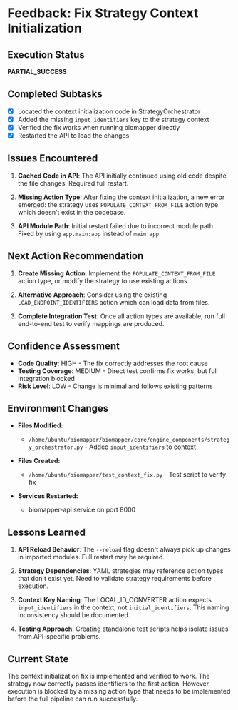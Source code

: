 # Feedback: Fix Strategy Context Initialization

## Execution Status
**PARTIAL_SUCCESS**

## Completed Subtasks
- [x] Located the context initialization code in StrategyOrchestrator
- [x] Added the missing `input_identifiers` key to the strategy context
- [x] Verified the fix works when running biomapper directly
- [x] Restarted the API to load the changes

## Issues Encountered
1. **Cached Code in API**: The API initially continued using old code despite the file changes. Required full restart.

2. **Missing Action Type**: After fixing the context initialization, a new error emerged: the strategy uses `POPULATE_CONTEXT_FROM_FILE` action type which doesn't exist in the codebase.

3. **API Module Path**: Initial restart failed due to incorrect module path. Fixed by using `app.main:app` instead of `main:app`.

## Next Action Recommendation
1. **Create Missing Action**: Implement the `POPULATE_CONTEXT_FROM_FILE` action type, or modify the strategy to use existing actions.

2. **Alternative Approach**: Consider using the existing `LOAD_ENDPOINT_IDENTIFIERS` action which can load data from files.

3. **Complete Integration Test**: Once all action types are available, run full end-to-end test to verify mappings are produced.

## Confidence Assessment
- **Code Quality**: HIGH - The fix correctly addresses the root cause
- **Testing Coverage**: MEDIUM - Direct test confirms fix works, but full integration blocked
- **Risk Level**: LOW - Change is minimal and follows existing patterns

## Environment Changes
- **Files Modified:**
  - `/home/ubuntu/biomapper/biomapper/core/engine_components/strategy_orchestrator.py` - Added `input_identifiers` to context
  
- **Files Created:**
  - `/home/ubuntu/biomapper/test_context_fix.py` - Test script to verify fix
  
- **Services Restarted:**
  - biomapper-api service on port 8000

## Lessons Learned
1. **API Reload Behavior**: The `--reload` flag doesn't always pick up changes in imported modules. Full restart may be required.

2. **Strategy Dependencies**: YAML strategies may reference action types that don't exist yet. Need to validate strategy requirements before execution.

3. **Context Key Naming**: The LOCAL_ID_CONVERTER action expects `input_identifiers` in the context, not `initial_identifiers`. This naming inconsistency should be documented.

4. **Testing Approach**: Creating standalone test scripts helps isolate issues from API-specific problems.

## Current State
The context initialization fix is implemented and verified to work. The strategy now correctly passes identifiers to the first action. However, execution is blocked by a missing action type that needs to be implemented before the full pipeline can run successfully.